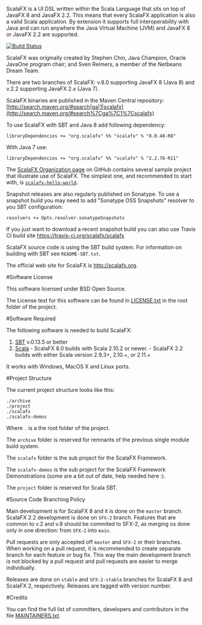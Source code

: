 ScalaFX is a UI DSL written within the Scala Language that sits on top of JavaFX
8 and JavaFX 2.2. This means that every ScalaFX application is also a
valid Scala application. By extension it supports full interoperability with
Java and can run anywhere the Java Virtual Machine (JVM) and JavaFX 8 or JavaFX 2.2 
are supported.

[![Build Status](https://travis-ci.org/scalafx/scalafx.svg?branch=SFX-2)](https://travis-ci.org/scalafx/scalafx)

ScalaFX was originally created by Stephen Chin, Java Champion, Oracle JavaOne
program chair; and Sven Reimers, a member of the Netbeans Dream Team.

There are two branches of ScalaFX: v.8.0 supporting JavaFX 8 (Java 8) and 
v.2.2 supporting JavaFX 2.x (Java 7).

ScalaFX binaries are published in the Maven Central repository:
[http://search.maven.org/#search|ga|1|scalafx](http://search.maven.org/#search%7Cga%7C1%7Cscalafx)

To use ScalaFX with SBT and Java 8 add following dependency:

    libraryDependencies += "org.scalafx" %% "scalafx" % "8.0.40-R8"
        
With Java 7 use:

    libraryDependencies += "org.scalafx" %% "scalafx" % "2.2.76-R11"

The [ScalaFX Organization page](https://github.com/scalafx) on GitHub contains several sample 
project that illustrate use of ScalaFX. 
The simplest one, and recommended to start with, is [`scalafx-hello-world`](https://github.com/scalafx/scalafx-hello-world).

Snapshot releases are also regularly published on Sonatype. To use a snapshot
build you may need to add "Sonatype OSS Snapshots" resolver to you SBT 
configuration:

    resolvers += Opts.resolver.sonatypeSnapshots 

If you just want to download a recent snapshot build you can also use Travis CI build site
https://travis-ci.org/scalafx/scalafx

ScalaFX source code is using the SBT build system.
For information on building with SBT see `README-SBT.txt`. 

The official web site for ScalaFX is http://scalafx.org.


#Software License

This software licensed under BSD Open Source.

The License text for this software can be found in [LICENSE.txt](LICENSE.txt) in the root
folder of the project.


#Software Required

The following software is needed to build ScalaFX:

  1. [SBT](http://www.scala-sbt.org/) v.0.13.5 or better
  2. [Scala](http://www.scala.org/)
    - ScalaFX 8.0 builds with Scala 2.10.2 or newer. 
    - ScalaFX 2.2 builds with either Scala version 2.9.3+, 2.10.+, or 2.11.+ 
  
It works with Windows, MacOS X and Linux ports.


#Project Structure

The current project structure looks like this:

    ./archive
    ./project
    ./scalafx
    ./scalafx-demos

Where `.` is a the root folder of the project.

The `archive` folder is reserved for remnants of the previous single module
build system.

The `scalafx` folder is the sub project for the ScalaFX Framework.

The `scalafx-demos` is the sub project for the ScalaFX Framework Demonstrations (some are a bit out of date, help needed here :).

The `project` folder is reserved for Scala SBT.

#Source Code Branching Policy

Main development is for ScalaFX 8 and it is done on the `master` branch.
ScalaFX 2.2 development is done on `SFX-2` branch.
Features that are common to v.2 and v.8 should be commited to SFX-2, as merging os done only in one direction: 
from `SFX-2` into `main`.

Pull requests are only accepted off `master` and `SFX-2` or their branches. 
When working on a pull request, it is recommended to create separate branch for each feature or bug fix. 
This way the main development branch is not blocked by a pull request and pull requests are easier 
to merge individually. 

Releases are done on `stable` and `SFX-2-stable` branches for ScalaFX 8 and ScalaFX 2, respectively.
Releases are tagged with version number. 

#Credits
   
You can find the full list of committers, developers and contributors in
the file [MAINTAINERS.txt](MAINTAINERS.txt).
